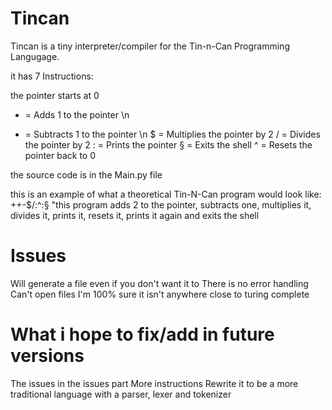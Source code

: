 # Tincan
Tincan is a tiny  interpreter/compiler  for the Tin-n-Can Programming Langugage.

it has 7 Instructions:

the pointer starts at 0
+ = Adds 1 to the pointer \n
- = Subtracts 1 to the pointer \n
$ = Multiplies the pointer by 2
/ = Divides the pointer by 2
: = Prints the pointer
§ = Exits the shell
^ = Resets the pointer back to 0

the source code is in the Main.py file

this is an example of what a theoretical Tin-N-Can program would look like:
  ++-$/:^:§
  "this program adds 2 to the pointer, subtracts one, multiplies it, divides it, prints it, resets it, prints it again and exits the shell

# Issues

Will generate a file even if you don't want it to
There is no error handling
Can't open files
I'm 100% sure it isn't anywhere close to turing complete

# What i hope to fix/add in future versions

The issues in the issues part
More instructions
Rewrite it to be a more traditional language with a parser, lexer and tokenizer
